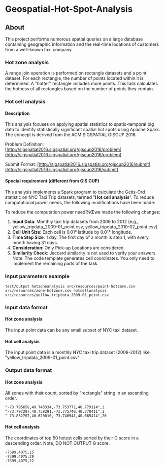 # Geospatial-Hot-Spot-Analysis

## About
This project performs numerous spatial queries on a large database containing geographic information and the real-time locations of customers from a well-known taxi company.

### Hot zone analysis
A range join operation is performed on rectangle datasets and a point dataset. For each rectangle, the number of points located within it is determined. A "hotter" rectangle includes more points. This task calculates the hotness of all rectangles based on the number of points they contain.

### Hot cell analysis

#### Description
This analysis focuses on applying spatial statistics to spatio-temporal big data to identify statistically significant spatial hot spots using Apache Spark. The concept is derived from the ACM SIGSPATIAL GISCUP 2016.

Problem Definition: [http://sigspatial2016.sigspatial.org/giscup2016/problem](http://sigspatial2016.sigspatial.org/giscup2016/problem) 

Submit Format: [http://sigspatial2016.sigspatial.org/giscup2016/submit](http://sigspatial2016.sigspatial.org/giscup2016/submit)

#### Special requirement (different from GIS CUP)
This analysis implements a Spark program to calculate the Getis-Ord statistic on NYC Taxi Trip datasets, termed "**Hot cell analysis**". To reduce computational power needs, the following modifications have been made: 

To reduce the computation power needï¼Œwe made the following changes:

1. **Input Data**: Monthly taxi trip datasets from 2009 to 2012 (e.g., yellow_tripdata_2009-01_point.csv, yellow_tripdata_2010-02_point.csv).
2. **Cell Unit Size**: Each cell is 0.01° latitude by 0.01° longitude.
3. **Time Step Size**: 1 day. The first day of a month is step 1, with every month having 31 days.
4. **Consideration**: Only Pick-up Locations are considered.
5. **Similarity Check**: Jaccard similarity is not used to verify your answers.
Note: The code template generates cell coordinates. You only need to implement the remaining parts of the task.

### Input parameters example

```
test/output hotzoneanalysis src/resources/point-hotzone.csv src/resources/zone-hotzone.csv hotcellanalysis src/resources/yellow_tripdata_2009-01_point.csv
```

### Input data format

#### Hot zone analysis
The input point data can be any small subset of NYC taxi dataset.

#### Hot cell analysis
The input point data is a monthly NYC taxi trip dataset (2009-2012) like "yellow\_tripdata\_2009-01\_point.csv"

### Output data format

#### Hot zone analysis
All zones with their count, sorted by "rectangle" string in an ascending order. 

```
"-73.795658,40.743334,-73.753772,40.779114",1
"-73.797297,40.738291,-73.775740,40.770411",1
"-73.832707,40.620010,-73.746541,40.665414",20
```


#### Hot cell analysis
The coordinates of top 50 hotest cells sorted by their G score in a descending order. Note, DO NOT OUTPUT G score.

```
-7399,4075,15
-7399,4075,29
-7399,4075,22
```
